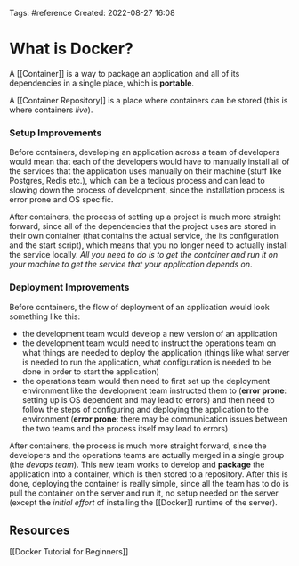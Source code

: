 Tags: #reference 
Created: 2022-08-27 16:08

# What is Docker?
A [[Container]] is a way to package an application and all of its dependencies in a single place, which is **portable**.

A [[Container Repository]] is a place where containers can be stored (this is where containers *live*).

### Setup Improvements
Before containers, developing an application across a team of developers would mean that each of the developers would have to manually install all of the services that the application uses manually on their machine (stuff like Postgres, Redis etc.), which can be a tedious process and can lead to slowing down the process of development, since the installation process is error prone and OS specific.

After containers, the process of setting up a project is much more straight forward, since all of the dependencies that the project uses are stored in their own container (that contains the actual service, the its configuration and the start script), which means that you no longer need to actually install the service locally. *All you need to do is to get the container and run it on your machine to get the service that your application depends on*.

### Deployment Improvements
Before containers, the flow of deployment of an application would look something like this:
- the development team would develop a new version of an application
- the development team would need to instruct the operations team on what things are needed to deploy the application (things like what server is needed to run the application, what configuration is needed to be done in order to start the application)
- the operations team would then need to first set up the deployment environment like the development team instructed them to (**error prone**: setting up is OS dependent and may lead to errors) and then need to follow the steps of configuring and deploying the application to the environment (**error prone**: there may be communication issues between the two teams and the process itself may lead to errors)

After containers, the process is much more straight forward, since the developers and the operations teams are actually merged in a single group (the *devops team*). This new team works to develop and **package** the application into a container, which is then stored to a repository. After this is done, deploying the container is really simple, since all the team has to do is pull the container on the server and run it, no setup needed on the server (except the *initial effort* of installing the [[Docker]] runtime of the server).

## Resources
[[Docker Tutorial for Beginners]]